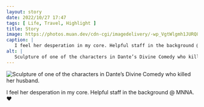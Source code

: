 ```yaml
---
layout: story
date: 2022/10/27 17:47
tags: [ Life, Travel, Highlight ]
title: Story
image: https://photos.muan.dev/cdn-cgi/imagedelivery/-wp_VgtWlgmh1JURQ8t1mg/2c5c7aec-276e-4402-b121-242b91ab2c00/public
caption: |
   I feel her desperation in my core. Helpful staff in the background @ MNNA. ♥︎
alt: |
   Sculpture of one of the characters in Dante’s Divine Comedy who killed her husband.
---
```


![Sculpture of one of the characters in Dante’s Divine Comedy who killed her husband.](https://photos.muan.dev/cdn-cgi/imagedelivery/-wp_VgtWlgmh1JURQ8t1mg/2c5c7aec-276e-4402-b121-242b91ab2c00/public)

I feel her desperation in my core. Helpful staff in the background @ MNNA. ♥︎
